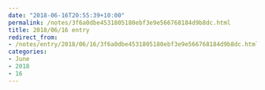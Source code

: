 ```yaml
---
date: "2018-06-16T20:55:39+10:00"
permalink: /notes/3f6a0dbe4531805180ebf3e9e566768184d9b8dc.html
title: 2018/06/16 entry
redirect_from:
- /notes/entry/2018/06/16/3f6a0dbe4531805180ebf3e9e566768184d9b8dc.html
categories:
- June
- 2018
- 16
---
```

